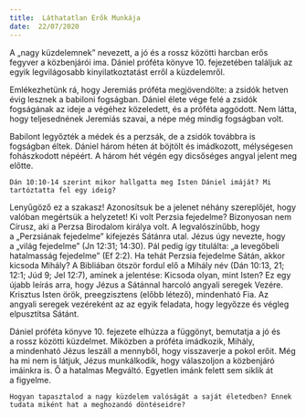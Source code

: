 ```yaml
---
title:  Láthatatlan Erők Munkája
date:  22/07/2020
---
```


A „nagy küzdelemnek” nevezett, a jó és a rossz közötti harcban erős fegyver a közbenjárói ima. Dániel próféta könyve 10. fejezetében találjuk az egyik legvilágosabb kinyilatkoztatást erről a küzdelemről.

Emlékezhetünk rá, hogy Jeremiás próféta megjövendölte: a zsidók hetven évig lesznek a babiloni fogságban. Dániel élete vége felé a zsidók fogságának az ideje a végéhez közeledett, és a próféta aggódott. Nem látta, hogy teljesednének Jeremiás szavai, a népe még mindig fogságban volt.

Babilont legyőzték a médek és a perzsák, de a zsidók továbbra is fogságban éltek. Dániel három héten át böjtölt és imádkozott, mélységesen fohászkodott népéért. A három hét végén egy dicsőséges angyal jelent meg előtte.

`Dán 10:10-14 szerint mikor hallgatta meg Isten Dániel imáját? Mi tartóztatta fel egy ideig?`

Lenyűgöző ez a szakasz! Azonosítsuk be a jelenet néhány szereplőjét, hogy valóban megértsük a helyzetet! Ki volt Perzsia fejedelme? Bizonyosan nem Círusz, aki a Perzsa Birodalom királya volt. A legvalószínűbb, hogy a „Perzsiának fejedelme” kifejezés Sátánra utal. Jézus úgy nevezte, hogy a „világ fejedelme” (Jn 12:31; 14:30). Pál pedig így titulálta: „a levegőbeli hatalmasság fejedelme” (Ef 2:2). Ha tehát Perzsia fejedelme Sátán, akkor kicsoda Mihály? A Bibliában ötször fordul elő a Mihály név (Dán 10:13, 21; 12:1; Júd 9; Jel 12:7), aminek a jelentése: Kicsoda olyan, mint Isten? Ez egy újabb leírás arra, hogy Jézus a Sátánnal harcoló angyali seregek Vezére. Krisztus Isten örök, preegzisztens (előbb létező), mindenható Fia. Az angyali seregek vezéreként az az egyik feladata, hogy legyőzze és végleg elpusztítsa Sátánt.

Dániel próféta könyve 10. fejezete elhúzza a függönyt, bemutatja a jó és a rossz közötti küzdelmet. Miközben a próféta imádkozik, Mihály, a mindenható Jézus leszáll a mennyből, hogy visszaverje a pokol erőit. Még ha mi nem is látjuk, Jézus munkálkodik, hogy válaszoljon a közbenjáró imáinkra is. Ő a hatalmas Megváltó. Egyetlen imánk felett sem siklik át a figyelme.

`Hogyan tapasztalod a nagy küzdelem valóságát a saját életedben? Ennek tudata miként hat a meghozandó döntéseidre?`